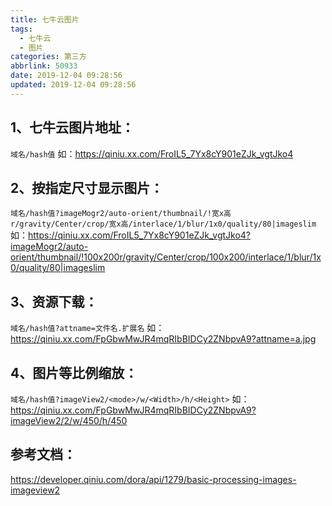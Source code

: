 ```yaml
---
title: 七牛云图片
tags:
  - 七牛云
  - 图片
categories: 第三方
abbrlink: 50933
date: 2019-12-04 09:28:56
updated: 2019-12-04 09:28:56
---
```


## 1、七牛云图片地址：  
`域名/hash值`
如：https://qiniu.xx.com/FroIL5_7Yx8cY901eZJk_vgtJko4

## 2、按指定尺寸显示图片：
`域名/hash值?imageMogr2/auto-orient/thumbnail/!宽x高r/gravity/Center/crop/宽x高/interlace/1/blur/1x0/quality/80|imageslim`
如：https://qiniu.xx.com/FroIL5_7Yx8cY901eZJk_vgtJko4?imageMogr2/auto-orient/thumbnail/!100x200r/gravity/Center/crop/100x200/interlace/1/blur/1x0/quality/80|imageslim

## 3、资源下载：
`域名/hash值?attname=文件名.扩展名`
如：https://qiniu.xx.com/FpGbwMwJR4mqRIbBIDCy2ZNbpvA9?attname=a.jpg

## 4、图片等比例缩放：
`域名/hash值?imageView2/<mode>/w/<Width>/h/<Height>`
如：https://qiniu.xx.com/FpGbwMwJR4mqRIbBIDCy2ZNbpvA9?imageView2/2/w/450/h/450

## 参考文档：
https://developer.qiniu.com/dora/api/1279/basic-processing-images-imageview2